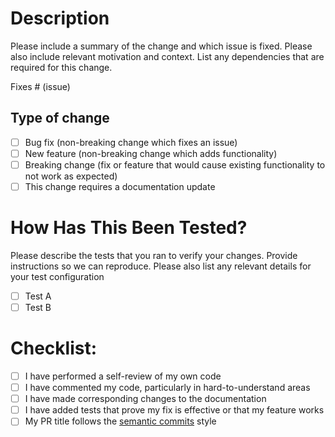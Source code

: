 # Description

Please include a summary of the change and which issue is fixed. Please also include relevant motivation and context. List any dependencies that are required for this change.

Fixes # (issue)

## Type of change

<!--Please delete options that are not relevant. -->

- [ ] Bug fix (non-breaking change which fixes an issue)
- [ ] New feature (non-breaking change which adds functionality)
- [ ] Breaking change (fix or feature that would cause existing functionality to not work as expected)
- [ ] This change requires a documentation update

# How Has This Been Tested?

Please describe the tests that you ran to verify your changes. Provide instructions so we can reproduce. Please also list any relevant details for your test configuration

- [ ] Test A
- [ ] Test B

# Checklist:

<!-- UI Code does not need tests -->

- [ ] I have performed a self-review of my own code
- [ ] I have commented my code, particularly in hard-to-understand areas
- [ ] I have made corresponding changes to the documentation
- [ ] I have added tests that prove my fix is effective or that my feature works 
- [ ] My PR title follows the [semantic commits](https://www.conventionalcommits.org/en/v1.0.0/) style 
